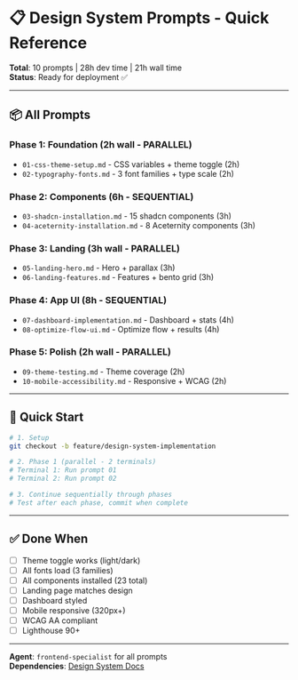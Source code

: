 # 📋 Design System Prompts - Quick Reference

**Total**: 10 prompts | 28h dev time | 21h wall time  
**Status**: Ready for deployment ✅

---

## 📦 All Prompts

### Phase 1: Foundation (2h wall - PARALLEL)
- `01-css-theme-setup.md` - CSS variables + theme toggle (2h)
- `02-typography-fonts.md` - 3 font families + type scale (2h)

### Phase 2: Components (6h - SEQUENTIAL)
- `03-shadcn-installation.md` - 15 shadcn components (3h)
- `04-aceternity-installation.md` - 8 Aceternity components (3h)

### Phase 3: Landing (3h wall - PARALLEL)
- `05-landing-hero.md` - Hero + parallax (3h)
- `06-landing-features.md` - Features + bento grid (3h)

### Phase 4: App UI (8h - SEQUENTIAL)
- `07-dashboard-implementation.md` - Dashboard + stats (4h)
- `08-optimize-flow-ui.md` - Optimize flow + results (4h)

### Phase 5: Polish (2h wall - PARALLEL)
- `09-theme-testing.md` - Theme coverage (2h)
- `10-mobile-accessibility.md` - Responsive + WCAG (2h)

---

## 🎯 Quick Start

```bash
# 1. Setup
git checkout -b feature/design-system-implementation

# 2. Phase 1 (parallel - 2 terminals)
# Terminal 1: Run prompt 01
# Terminal 2: Run prompt 02

# 3. Continue sequentially through phases
# Test after each phase, commit when complete
```

---

## ✅ Done When

- [ ] Theme toggle works (light/dark)
- [ ] All fonts load (3 families)
- [ ] All components installed (23 total)
- [ ] Landing page matches design
- [ ] Dashboard styled
- [ ] Mobile responsive (320px+)
- [ ] WCAG AA compliant
- [ ] Lighthouse 90+

---

**Agent**: `frontend-specialist` for all prompts  
**Dependencies**: [Design System Docs](../../design-system/)
